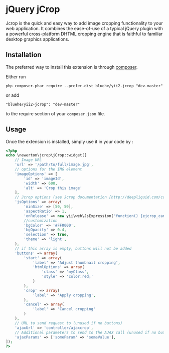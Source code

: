 jQuery jCrop
============
Jcrop is the quick and easy way to add image cropping functionality to your web application.
It combines the ease-of-use of a typical jQuery plugin with a powerful cross-platform
DHTML cropping engine that is faithful to familiar desktop graphics applications.

Installation
------------

The preferred way to install this extension is through [composer](http://getcomposer.org/download/).

Either run

```
php composer.phar require --prefer-dist bluehe/yii2-jcrop "dev-master"
```

or add

```
"bluehe/yii2-jcrop": "dev-master"
```

to the require section of your `composer.json` file.


Usage
-----

Once the extension is installed, simply use it in your code by  :

```php
<?php
echo \newerton\jcrop\jCrop::widget([
    // Image URL
    'url' => '/path/to/full/image.jpg',
    // options for the IMG element
    'imageOptions' => [
        'id' => 'imageId',
        'width' => 600,
        'alt' => 'Crop this image'
    ],
    // Jcrop options (see Jcrop documentation [http://deepliquid.com/content/Jcrop_Manual.html])
    'jsOptions' => array(
        'minSize' => [50, 50],
        'aspectRatio' => 1,
        'onRelease' => new yii\web\JsExpression("function() {ejcrop_cancelCrop(this);}"),
        //customization
        'bgColor' => '#FF0000',
        'bgOpacity' => 0.4,
        'selection' => true,
        'theme' => 'light',
    ),
    // if this array is empty, buttons will not be added
    'buttons' => array(
        'start' => array(
            'label' => 'Adjust thumbnail cropping',
            'htmlOptions' => array(
                'class' => 'myClass',
                'style' => 'color:red;'
            )
        ),
        'crop' => array(
            'label' => 'Apply cropping',
        ),
        'cancel' => array(
            'label' => 'Cancel cropping'
        )
    ),
    // URL to send request to (unused if no buttons)
    'ajaxUrl' => 'controller/ajaxcrop',
    // Additional parameters to send to the AJAX call (unused if no buttons)
    'ajaxParams' => ['someParam' => 'someValue'],
]);
?>
```